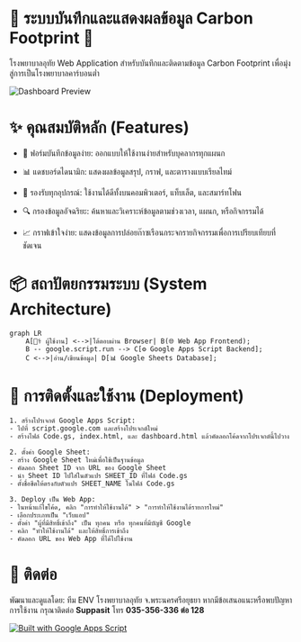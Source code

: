 # 🌳 ระบบบันทึกและแสดงผลข้อมูล Carbon Footprint 🌳
โรงพยาบาลอุทัย
Web Application สำหรับบันทึกและติดตามข้อมูล Carbon Footprint เพื่อมุ่งสู่การเป็นโรงพยาบาลคาร์บอนต่ำ

![Dashboard Preview](./images/Screenshot%2025-08-28%155305.png)

# ✨ คุณสมบัติหลัก (Features)
- 📝 ฟอร์มบันทึกข้อมูลง่าย: ออกแบบให้ใช้งานง่ายสำหรับบุคลากรทุกแผนก

- 📊 แดชบอร์ดไดนามิก: แสดงผลข้อมูลสรุป, กราฟ, และตารางแบบเรียลไทม์

- 📱 รองรับทุกอุปกรณ์: ใช้งานได้ดีทั้งบนคอมพิวเตอร์, แท็บเล็ต, และสมาร์ทโฟน

- 🔍 กรองข้อมูลอัจฉริยะ: ค้นหาและวิเคราะห์ข้อมูลตามช่วงเวลา, แผนก, หรือกิจกรรมได้

- 📈 กราฟเข้าใจง่าย: แสดงข้อมูลการปล่อยก๊าซเรือนกระจกรายกิจกรรมเพื่อการเปรียบเทียบที่ชัดเจน

# 📦 สถาปัตยกรรมระบบ (System Architecture)
```mermaid
graph LR
    A[👨‍⚕️ ผู้ใช้งาน] <-->|โต้ตอบผ่าน Browser| B(🌐 Web App Frontend);
    B -- google.script.run --> C[⚙️ Google Apps Script Backend];
    C <-->|อ่าน/เขียนข้อมูล| D[📊 Google Sheets Database];
```

# 🚀 การติดตั้งและใช้งาน (Deployment)
    1. สร้างโปรเจกต์ Google Apps Script:
    - ไปที่ script.google.com และสร้างโปรเจกต์ใหม่
    - สร้างไฟล์ Code.gs, index.html, และ dashboard.html แล้วคัดลอกโค้ดจากโปรเจกต์นี้ไปวาง

    2. ตั้งค่า Google Sheet:
    - สร้าง Google Sheet ใหม่เพื่อใช้เป็นฐานข้อมูล
    - คัดลอก Sheet ID จาก URL ของ Google Sheet
    - นำ Sheet ID ไปใส่ในตัวแปร SHEET_ID ที่ไฟล์ Code.gs
    - ตั้งชื่อชีตให้ตรงกับตัวแปร SHEET_NAME ในไฟล์ Code.gs
    
    3. Deploy เป็น Web App:
    - ในหน้าแก้ไขโค้ด, คลิก "การทำให้ใช้งานได้" > "การทำให้ใช้งานได้รายการใหม่"
    - เลือกประเภทเป็น "เว็บแอป"
    - ตั้งค่า "ผู้ที่มีสิทธิ์เข้าถึง" เป็น ทุกคน หรือ ทุกคนที่มีบัญชี Google
    - คลิก "ทำให้ใช้งานได้" และให้สิทธิ์การเข้าถึง
    - คัดลอก URL ของ Web App ที่ได้ไปใช้งาน

# 📧 ติดต่อ
พัฒนาและดูแลโดย: ทีม ENV โรงพยาบาลอุทัย จ.พระนครศรีอยุธยา
หากมีข้อเสนอแนะหรือพบปัญหาการใช้งาน กรุณาติดต่อ  **Suppasit** โทร **035-356-336 ต่อ 128**

[![Built with Google Apps Script](https://img.shields.io/badge/built_with-Google%20Apps%20Script-4285F4?logo=google-cloud&logoColor=white)](https://developers.google.com/apps-script)
